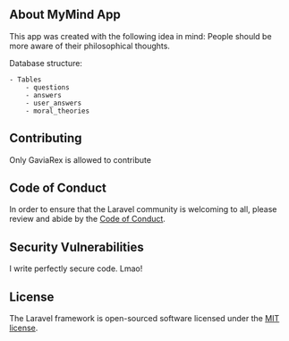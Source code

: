 ## About MyMind App

This app was created with the following idea in mind: People should be more aware of their philosophical thoughts.

Database structure:

    - Tables
        - questions
        - answers
        - user_answers
        - moral_theories

## Contributing

Only GaviaRex is allowed to contribute

## Code of Conduct

In order to ensure that the Laravel community is welcoming to all, please review and abide by the [Code of Conduct](https://laravel.com/docs/contributions#code-of-conduct).

## Security Vulnerabilities

I write perfectly secure code. Lmao!

## License

The Laravel framework is open-sourced software licensed under the [MIT license](https://opensource.org/licenses/MIT).

